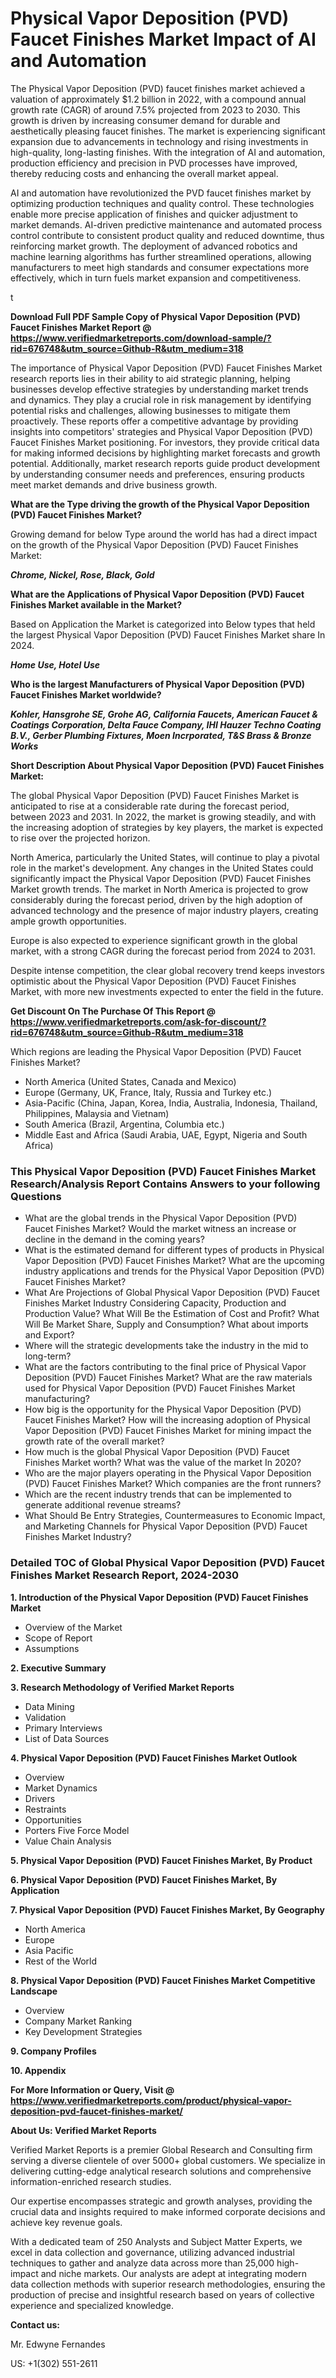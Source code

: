 <meta name="title" content="Global Physical Vapor Deposition (PVD) Faucet Finishes Market Impact of AI and Automation"><meta name="description" content="The Physical Vapor Deposition (PVD) faucet finishes market achieved a valuation of approximately $1.2 billion in 2022, with a compound annual growth rate (CAGR) of aro"><meta name="title" content="Physical Vapor Deposition (PVD) Faucet Finishes Market Size, Share, Scope, Trends, Growth, Opportunities, Analysis, Forecast"><h1>Physical Vapor Deposition (PVD) Faucet Finishes Market Impact of AI and Automation</h1><p>The Physical Vapor Deposition (PVD) faucet finishes market achieved a valuation of approximately $1.2 billion in 2022, with a compound annual growth rate (CAGR) of around 7.5% projected from 2023 to 2030. This growth is driven by increasing consumer demand for durable and aesthetically pleasing faucet finishes. The market is experiencing significant expansion due to advancements in technology and rising investments in high-quality, long-lasting finishes. With the integration of AI and automation, production efficiency and precision in PVD processes have improved, thereby reducing costs and enhancing the overall market appeal.</p><p>AI and automation have revolutionized the PVD faucet finishes market by optimizing production techniques and quality control. These technologies enable more precise application of finishes and quicker adjustment to market demands. AI-driven predictive maintenance and automated process control contribute to consistent product quality and reduced downtime, thus reinforcing market growth. The deployment of advanced robotics and machine learning algorithms has further streamlined operations, allowing manufacturers to meet high standards and consumer expectations more effectively, which in turn fuels market expansion and competitiveness.</p>t</p><p id="" class=""><strong>Download Full PDF Sample Copy of Physical Vapor Deposition (PVD) Faucet Finishes Market Report @ <a href="https://www.verifiedmarketreports.com/download-sample/?rid=676748&utm_source=Github-R&utm_medium=318" target="_blank">https://www.verifiedmarketreports.com/download-sample/?rid=676748&utm_source=Github-R&utm_medium=318</a></strong></p><p>The importance of&nbsp;Physical Vapor Deposition (PVD) Faucet Finishes Market research reports lies in their ability to aid strategic planning, helping businesses develop effective strategies by understanding market trends and dynamics. They play a crucial role in risk management by identifying potential risks and challenges, allowing businesses to mitigate them proactively. These reports offer a competitive advantage by providing insights into competitors' strategies and Physical Vapor Deposition (PVD) Faucet Finishes Market positioning. For investors, they provide critical data for making informed decisions by highlighting market forecasts and growth potential. Additionally, market research reports guide product development by understanding consumer needs and preferences, ensuring products meet market demands and drive business growth.</p><p><strong>What are the&nbsp;Type driving the growth of the Physical Vapor Deposition (PVD) Faucet Finishes Market?</strong></p><p id="" class="">Growing demand for below Type around the world has had a direct impact on the growth of the Physical Vapor Deposition (PVD) Faucet Finishes Market:</p><em><strong>Chrome, Nickel, Rose, Black, Gold</strong></em></p><strong>What are the&nbsp;Applications&nbsp;of Physical Vapor Deposition (PVD) Faucet Finishes Market available in the Market?</strong></p><p id="" class="">Based on Application the Market is categorized into Below types that held the largest Physical Vapor Deposition (PVD) Faucet Finishes Market share In 2024.</p><em><strong>Home Use, Hotel Use</strong></em></p><strong>Who is the largest Manufacturers of Physical Vapor Deposition (PVD) Faucet Finishes Market worldwide?</strong></p><p><em><strong>Kohler, Hansgrohe SE, Grohe AG, California Faucets, American Faucet & Coatings Corporation, Delta Fauce Company, IHI Hauzer Techno Coating B.V., Gerber Plumbing Fixtures, Moen Incrporated, T&S Brass & Bronze Works</strong></em></p><p id="" class=""><strong>Short Description About Physical Vapor Deposition (PVD) Faucet Finishes Market:</strong></p><p>The global Physical Vapor Deposition (PVD) Faucet Finishes Market is anticipated to rise at a considerable rate during the forecast period, between 2023 and 2031. In 2022, the market is growing steadily, and with the increasing adoption of strategies by key players, the market is expected to rise over the projected horizon.</p><p>North America, particularly the United States, will continue to play a pivotal role in the market's development. Any changes in the United States could significantly impact the Physical Vapor Deposition (PVD) Faucet Finishes Market growth trends. The market in North America is projected to grow considerably during the forecast period, driven by the high adoption of advanced technology and the presence of major industry players, creating ample growth opportunities.</p><p>Europe is also expected to experience significant growth in the global market, with a strong CAGR during the forecast period from 2024 to 2031.</p><p>Despite intense competition, the clear global recovery trend keeps investors optimistic about the Physical Vapor Deposition (PVD) Faucet Finishes Market, with more new investments expected to enter the field in the future.</p><p id="" class=""><strong>Get Discount On The Purchase Of This Report @ <a href="https://www.verifiedmarketreports.com/ask-for-discount/?rid=676748&utm_source=Github-R&utm_medium=318" target="_blank">https://www.verifiedmarketreports.com/ask-for-discount/?rid=676748&utm_source=Github-R&utm_medium=318</a></strong></p>Which regions are leading the Physical Vapor Deposition (PVD) Faucet Finishes Market?</p><ul><li>North America (United States, Canada and Mexico)</li><li>Europe (Germany, UK, France, Italy, Russia and Turkey etc.)</li><li>Asia-Pacific (China, Japan, Korea, India, Australia, Indonesia, Thailand, Philippines, Malaysia and Vietnam)</li><li>South America (Brazil, Argentina, Columbia etc.)</li><li>Middle East and Africa (Saudi Arabia, UAE, Egypt, Nigeria and South Africa)</li></ul><h3 id="" class="">This Physical Vapor Deposition (PVD) Faucet Finishes Market Research/Analysis Report Contains Answers to your following Questions</h3><ul><li>What are the global trends in the Physical Vapor Deposition (PVD) Faucet Finishes Market? Would the market witness an increase or decline in the demand in the coming years?</li><li>What is the estimated demand for different types of products in Physical Vapor Deposition (PVD) Faucet Finishes Market? What are the upcoming industry applications and trends for the Physical Vapor Deposition (PVD) Faucet Finishes Market?</li><li>What Are Projections of Global Physical Vapor Deposition (PVD) Faucet Finishes Market Industry Considering Capacity, Production and Production Value? What Will Be the Estimation of Cost and Profit? What Will Be Market Share, Supply and Consumption? What about imports and Export?</li><li>Where will the strategic developments take the industry in the mid to long-term?</li><li>What are the factors contributing to the final price of Physical Vapor Deposition (PVD) Faucet Finishes Market? What are the raw materials used for Physical Vapor Deposition (PVD) Faucet Finishes Market manufacturing?</li><li>How big is the opportunity for the Physical Vapor Deposition (PVD) Faucet Finishes Market? How will the increasing adoption of Physical Vapor Deposition (PVD) Faucet Finishes Market for mining impact the growth rate of the overall market?</li><li>How much is the global Physical Vapor Deposition (PVD) Faucet Finishes Market worth? What was the value of the market In 2020?</li><li>Who are the major players operating in the Physical Vapor Deposition (PVD) Faucet Finishes Market? Which companies are the front runners?</li><li>Which are the recent industry trends that can be implemented to generate additional revenue streams?</li><li>What Should Be Entry Strategies, Countermeasures to Economic Impact, and Marketing Channels for Physical Vapor Deposition (PVD) Faucet Finishes Market Industry?</li></ul><h3 id="" class="">Detailed TOC of Global Physical Vapor Deposition (PVD) Faucet Finishes Market Research Report, 2024-2030</h3><p id="" class=""><strong>1. Introduction of the Physical Vapor Deposition (PVD) Faucet Finishes Market</strong></p><ul><li>Overview of the Market</li><li>Scope of Report</li><li>Assumptions</li></ul><p id="" class=""><strong>2. Executive Summary</strong></p><p id="" class=""><strong>3. Research Methodology of Verified Market Reports</strong></p><ul><li>Data Mining</li><li>Validation</li><li>Primary Interviews</li><li>List of Data Sources</li></ul><p id="" class=""><strong>4. Physical Vapor Deposition (PVD) Faucet Finishes Market Outlook</strong></p><ul><li>Overview</li><li>Market Dynamics</li><li>Drivers</li><li>Restraints</li><li>Opportunities</li><li>Porters Five Force Model</li><li>Value Chain Analysis</li></ul><p id="" class=""><strong>5. Physical Vapor Deposition (PVD) Faucet Finishes Market, By Product</strong></p><p id="" class=""><strong>6. Physical Vapor Deposition (PVD) Faucet Finishes Market, By Application</strong></p><p id="" class=""><strong>7. Physical Vapor Deposition (PVD) Faucet Finishes Market, By Geography</strong></p><ul><li>North America</li><li>Europe</li><li>Asia Pacific</li><li>Rest of the World</li></ul><p id="" class=""><strong>8. Physical Vapor Deposition (PVD) Faucet Finishes Market Competitive Landscape</strong></p><ul><li>Overview</li><li>Company Market Ranking</li><li>Key Development Strategies</li></ul><p id="" class=""><strong>9. Company Profiles</strong></p><p id="" class=""><strong>10. Appendix</strong></p><p id="" class=""><strong>For More Information or Query, Visit @ <a href="https://www.verifiedmarketreports.com/product/physical-vapor-deposition-pvd-faucet-finishes-market/" target="_blank">https://www.verifiedmarketreports.com/product/physical-vapor-deposition-pvd-faucet-finishes-market/</a></strong></p><p id="" class=""><strong>About Us: Verified Market Reports</strong></p><p id="" class="">Verified Market Reports is a premier Global Research and Consulting firm serving a diverse clientele of over 5000+ global customers. We specialize in delivering cutting-edge analytical research solutions and comprehensive information-enriched research studies.</p><p id="" class="">Our expertise encompasses strategic and growth analyses, providing the crucial data and insights required to make informed corporate decisions and achieve key revenue goals.</p><p id="" class="">With a dedicated team of 250 Analysts and Subject Matter Experts, we excel in data collection and governance, utilizing advanced industrial techniques to gather and analyze data across more than 25,000 high-impact and niche markets. Our analysts are adept at integrating modern data collection methods with superior research methodologies, ensuring the production of precise and insightful research based on years of collective experience and specialized knowledge.</p><p id="" class=""><strong>Contact us:</strong></p><p id="" class="">Mr. Edwyne Fernandes</p><p id="" class="">US: +1(302) 551-2611</p>